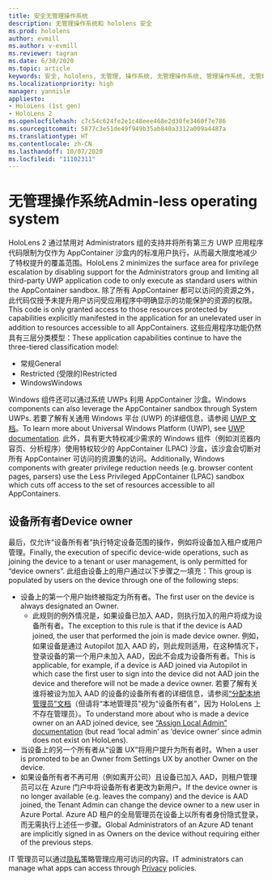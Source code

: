 ```yaml
---
title: 安全无管理操作系统
description: 无管理操作系统和 hololens 安全
ms.prod: hololens
author: evmill
ms.author: v-evmill
ms.reviewer: tagran
ms.date: 6/30/2020
ms.topic: article
keywords: 安全, hololens, 无管理, 操作系统, 无管理操作系统, 管理操作系统, 无管理操作系统, hololens 2, hololens 2 安全,
ms.localizationpriority: high
manager: yannisle
appliesto:
- HoloLens (1st gen)
- HoloLens 2
ms.openlocfilehash: c7c54c624fe2e1c48eee468e2d30fe3460f7e786
ms.sourcegitcommit: 5877c3e51de49f949b35ab840a3312a009a4487a
ms.translationtype: HT
ms.contentlocale: zh-CN
ms.lasthandoff: 10/07/2020
ms.locfileid: "11102311"
---
```

# <span data-ttu-id="d9e07-104">无管理操作系统</span><span class="sxs-lookup"><span data-stu-id="d9e07-104">Admin-less operating system</span></span>

<span data-ttu-id="d9e07-105">HoloLens 2 通过禁用对 Administrators 组的支持并将所有第三方 UWP 应用程序代码限制为仅作为 AppContainer 沙盒内的标准用户执行，从而最大限度地减少了特权提升的覆盖范围。</span><span class="sxs-lookup"><span data-stu-id="d9e07-105">HoloLens 2 minimizes the surface area for privilege escalation by disabling support for the Administrators group and limiting all third-party UWP application code to only execute as standard users within the AppContainer sandbox.</span></span> <span data-ttu-id="d9e07-106">除了所有 AppContainer 都可以访问的资源之外，此代码仅授予未提升用户访问受应用程序中明确显示的功能保护的资源的权限。</span><span class="sxs-lookup"><span data-stu-id="d9e07-106">This code is only granted access to those resources protected by capabilities explicitly manifested in the application for an unelevated user in addition to resources accessible to all AppContainers.</span></span>
<span data-ttu-id="d9e07-107">这些应用程序功能仍然具有三层分类模型：</span><span class="sxs-lookup"><span data-stu-id="d9e07-107">These application capabilities continue to have the three-tiered classification model:</span></span>
  * <span data-ttu-id="d9e07-108">常规</span><span class="sxs-lookup"><span data-stu-id="d9e07-108">General</span></span>
  * <span data-ttu-id="d9e07-109">Restricted (受限的)</span><span class="sxs-lookup"><span data-stu-id="d9e07-109">Restricted</span></span>
  * <span data-ttu-id="d9e07-110">Windows</span><span class="sxs-lookup"><span data-stu-id="d9e07-110">Windows</span></span>

<span data-ttu-id="d9e07-111">Windows 组件还可以通过系统 UWPs 利用 AppContainer 沙盒。</span><span class="sxs-lookup"><span data-stu-id="d9e07-111">Windows components can also leverage the AppContainer sandbox through System UWPs.</span></span> <span data-ttu-id="d9e07-112">若要了解有关通用 Windows 平台 (UWP) 的详细信息，请参阅 [UWP 文档](https://docs.microsoft.com/windows/uwp/)。</span><span class="sxs-lookup"><span data-stu-id="d9e07-112">To learn more about Universal Windows Platform (UWP), see [UWP documentation](https://docs.microsoft.com/windows/uwp/).</span></span> <span data-ttu-id="d9e07-113">此外，具有更大特权减少需求的 Windows 组件（例如浏览器内容页、分析程序）使用特权较少的 AppContainer (LPAC) 沙盒，该沙盒会切断对所有 AppContainer 可访问的资源集的访问。</span><span class="sxs-lookup"><span data-stu-id="d9e07-113">Additionally, Windows components with greater privilege reduction needs (e.g. browser content pages, parsers) use the Less Privileged AppContainer (LPAC) sandbox which cuts off access to the set of resources accessible to all AppContainers.</span></span>

## <span data-ttu-id="d9e07-114">设备所有者</span><span class="sxs-lookup"><span data-stu-id="d9e07-114">Device owner</span></span>

<span data-ttu-id="d9e07-115">最后，仅允许“设备所有者”执行特定设备范围的操作，例如将设备加入租户或用户管理。</span><span class="sxs-lookup"><span data-stu-id="d9e07-115">Finally, the execution of specific device-wide operations, such as joining the device to a tenant or user management, is only permitted for “device owners”.</span></span> <span data-ttu-id="d9e07-116">此组由设备上的用户通过以下步骤之一填充：</span><span class="sxs-lookup"><span data-stu-id="d9e07-116">This group is populated by users on the device through one of the following steps:</span></span>
  * <span data-ttu-id="d9e07-117">设备上的第一个用户始终被指定为所有者。</span><span class="sxs-lookup"><span data-stu-id="d9e07-117">The first user on the device is always designated an Owner.</span></span> 
    * <span data-ttu-id="d9e07-118">此规则的例外情况是，如果设备已加入 AAD，则执行加入的用户将成为设备所有者。</span><span class="sxs-lookup"><span data-stu-id="d9e07-118">The exception to this rule is that if the device is AAD joined, the user that performed the join is made device owner.</span></span> <span data-ttu-id="d9e07-119">例如，如果设备是通过 Autopilot 加入 AAD 的，则此规则适用，在这种情况下，登录设备的第一个用户未加入 AAD，因此不会成为设备所有者。</span><span class="sxs-lookup"><span data-stu-id="d9e07-119">This is applicable, for example, if a device is AAD joined via Autopilot in which case the first user to sign into the device did not AAD join the device and therefore will not be made a device owner.</span></span> <span data-ttu-id="d9e07-120">若要了解有关谁将被设为加入 AAD 的设备的设备所有者的详细信息，请参阅[“分配本地管理员”文档](https://docs.microsoft.com/azure/active-directory/devices/assign-local-admin)（但请将“本地管理员”视为“设备所有者”，因为 HoloLens 上不存在管理员）。</span><span class="sxs-lookup"><span data-stu-id="d9e07-120">To understand more about who is made a device owner on an AAD joined device, see [“Assign Local Admin” documentation](https://docs.microsoft.com/azure/active-directory/devices/assign-local-admin) (but read ‘local admin’ as ‘device owner’ since admin does not exist on HoloLens).</span></span>
  * <span data-ttu-id="d9e07-121">当设备上的另一个所有者从“设置 UX”将用户提升为所有者时。</span><span class="sxs-lookup"><span data-stu-id="d9e07-121">When a user is promoted to be an Owner from Settings UX by another Owner on the device.</span></span>
  * <span data-ttu-id="d9e07-122">如果设备所有者不再可用（例如离开公司）且设备已加入 AAD，则租户管理员可以在 Azure 门户中将设备所有者更改为新用户。</span><span class="sxs-lookup"><span data-stu-id="d9e07-122">If the device owner is no longer available (e.g. leaves the company) and the device is AAD joined, the Tenant Admin can change the device owner to a new user in Azure Portal.</span></span>
<span data-ttu-id="d9e07-123">Azure AD 租户的全局管理员在设备上以所有者身份隐式登录，而无需执行上述任一步骤。</span><span class="sxs-lookup"><span data-stu-id="d9e07-123">Global Administrators of an Azure AD tenant are implicitly signed in as Owners on the device without requiring either of the previous steps.</span></span> 

<span data-ttu-id="d9e07-124">IT 管理员可以通过[隐私](https://docs.microsoft.com/windows/client-management/mdm/policy-csp-privacy)策略管理应用可访问的内容。</span><span class="sxs-lookup"><span data-stu-id="d9e07-124">IT administrators can manage what apps can access through [Privacy](https://docs.microsoft.com/windows/client-management/mdm/policy-csp-privacy) policies.</span></span> 
